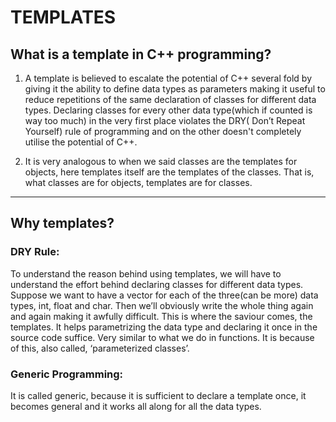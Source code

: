 # TEMPLATES

<div align="left">
<h2> What is a template in C++ programming?</h2>

1. A template is believed to escalate the potential of C++ several fold by giving it the ability to define data types as parameters making it useful to reduce repetitions of the same declaration of classes for different data types. Declaring classes for every other data type(which if counted is way too much) in the very first place violates the DRY( Don’t Repeat Yourself) rule of programming and on the other doesn't completely utilise the potential of C++.

2. It is very analogous to when we said classes are the templates for objects, here templates itself are the templates of the classes. That is, what classes are for objects, templates are for classes.
<hr>

<div align="left">
<h2> Why templates?</h2>

### DRY Rule:
 To understand the reason behind using templates, we will have to understand the effort behind declaring classes for different data types. Suppose we want to have a vector for each of the three(can be more) data types, int, float and char. Then we’ll obviously write the whole thing again and again making it awfully difficult. This is where the saviour comes, the templates. It helps parametrizing the data type and declaring it once in the source code suffice. Very similar to what we do in functions. It is because of this, also called, ‘parameterized classes’.

### Generic Programming:
 It is called generic, because it is sufficient to declare a template once, it becomes general and it works all along for all the data types.